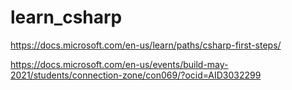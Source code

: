 # learn_csharp


https://docs.microsoft.com/en-us/learn/paths/csharp-first-steps/

https://docs.microsoft.com/en-us/events/build-may-2021/students/connection-zone/con069/?ocid=AID3032299
